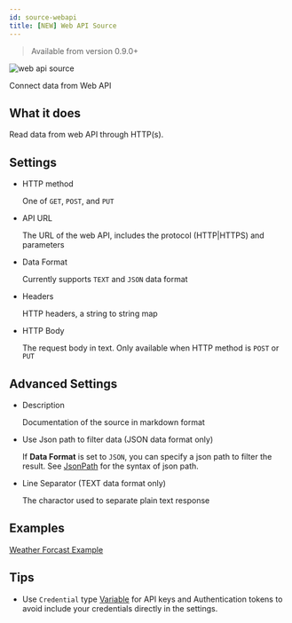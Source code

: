 ```yaml
---
id: source-webapi
title: [NEW] Web API Source
---
```


> Available from version 0.9.0+

![web api source](assets/source_webapi.png)

Connect data from Web API

## What it does 

Read data from web API through HTTP(s).

## Settings 


* HTTP method
  
	One of `GET`, `POST`, and `PUT`

* API URL

	The URL of the web API, includes the protocol (HTTP|HTTPS) and parameters

* Data Format 

	Currently supports `TEXT` and `JSON` data format

* Headers

	HTTP headers, a string to string map

* HTTP Body

	The request body in text. Only available when HTTP method is `POST` or `PUT`

## Advanced Settings

* Description
	
	Documentation of the source in markdown format

* Use Json path to filter data (JSON data format only)

	If **Data Format** is set to `JSON`, you can specify a json path to filter the result. See [JsonPath](https://goessner.net/articles/JsonPath/) for the syntax of json path.

* Line Separator (TEXT data format only)

	The charactor used to separate plain text response	

## Examples

[Weather Forcast Example](https://github.com/ananas-analytics/ananas-examples)


## Tips 

* Use `Credential` type [Variable](variable-overview) for API keys and Authentication tokens to avoid include your credentials directly in the settings.




